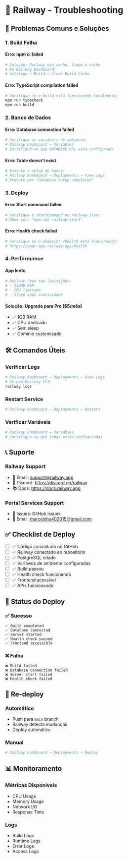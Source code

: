 # 🔧 Railway - Troubleshooting

## 🚨 **Problemas Comuns e Soluções**

### **1. Build Falha**

#### **Erro: npm ci failed**
```bash
# Solução: Railway usa cache, limpe o cache
# No Railway Dashboard:
# Settings → Build → Clear Build Cache
```

#### **Erro: TypeScript compilation failed**
```bash
# Verifique se o build está funcionando localmente:
npm run typecheck
npm run build
```

### **2. Banco de Dados**

#### **Erro: Database connection failed**
```bash
# Verifique as variáveis de ambiente:
# Railway Dashboard → Variables
# Certifique-se que DATABASE_URL está configurada
```

#### **Erro: Table doesn't exist**
```bash
# Execute o setup do banco:
# Railway Dashboard → Deployments → View Logs
# Procure por "Database setup completed"
```

### **3. Deploy**

#### **Erro: Start command failed**
```bash
# Verifique o startCommand no railway.json:
# Deve ser: "npm run railway:start"
```

#### **Erro: Health check failed**
```bash
# Verifique se o endpoint /health está funcionando:
# https://your-app.railway.app/health
```

### **4. Performance**

#### **App lento**
```bash
# Railway Free tem limitações:
# - 512MB RAM
# - CPU limitado
# - Sleep após inatividade
```

#### **Solução: Upgrade para Pro ($5/mês)**
- ✅ 1GB RAM
- ✅ CPU dedicado
- ✅ Sem sleep
- ✅ Domínio customizado

## 🛠️ **Comandos Úteis**

### **Verificar Logs**
```bash
# Railway Dashboard → Deployments → View Logs
# Ou use Railway CLI:
railway logs
```

### **Restart Service**
```bash
# Railway Dashboard → Deployments → Restart
```

### **Verificar Variáveis**
```bash
# Railway Dashboard → Variables
# Certifique-se que todas estão configuradas
```

## 📞 **Suporte**

### **Railway Support**
- 📧 Email: support@railway.app
- 💬 Discord: https://discord.gg/railway
- 📚 Docs: https://docs.railway.app

### **Portal Services Support**
- 🐛 Issues: GitHub Issues
- 📧 Email: marcelohs402015@gmail.com

## ✅ **Checklist de Deploy**

- [ ] ✅ Código commitado no GitHub
- [ ] ✅ Railway conectado ao repositório
- [ ] ✅ PostgreSQL criado
- [ ] ✅ Variáveis de ambiente configuradas
- [ ] ✅ Build passou
- [ ] ✅ Health check funcionando
- [ ] ✅ Frontend acessível
- [ ] ✅ APIs funcionando

## 🎯 **Status do Deploy**

### **✅ Sucesso**
```
✅ Build completed
✅ Database connected
✅ Server started
✅ Health check passed
✅ Frontend accessible
```

### **❌ Falha**
```
❌ Build failed
❌ Database connection failed
❌ Server start failed
❌ Health check failed
```

## 🔄 **Re-deploy**

### **Automático**
- Push para `main` branch
- Railway detecta mudanças
- Deploy automático

### **Manual**
```bash
# Railway Dashboard → Deployments → Deploy
```

## 📊 **Monitoramento**

### **Métricas Disponíveis**
- CPU Usage
- Memory Usage
- Network I/O
- Response Time

### **Logs**
- Build Logs
- Runtime Logs
- Error Logs
- Access Logs
